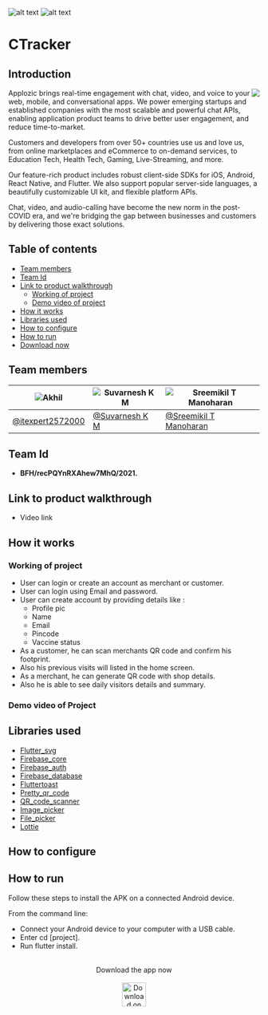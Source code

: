 ![alt text](https://trello-attachments.s3.amazonaws.com/542e9c6316504d5797afbfb9/542e9c6316504d5797afbfc1/39dee8d993841943b5723510ce663233/Frame_19.png)
![alt text](https://github.com/itexpert2572000/Ctracker/blob/91a6a09e646eda69264b6611faa5278e0f03e1ab/readme_assets/imageban.jpg)


# CTracker
## Introduction         

<img align="right" src="https://github.com/itexpert2572000/Ctracker/blob/946124dbb31f803dac79ca48c86f9700c5cec83c/readme_assets/introimage.png" />



Applozic brings real-time engagement with chat, video, and voice to your web,
mobile, and conversational apps. We power emerging startups and established
companies with the most scalable and powerful chat APIs, enabling application
product teams to drive better user engagement, and reduce time-to-market.

Customers and developers from over 50+ countries use us and love us, from online
marketplaces and eCommerce to on-demand services, to Education Tech, Health
Tech, Gaming, Live-Streaming, and more.

Our feature-rich product includes robust client-side SDKs for iOS, Android, React
Native, and Flutter. We also support popular server-side languages, a beautifully
customizable UI kit, and flexible platform APIs.

Chat, video, and audio-calling have become the new norm in the post-COVID era,
and we're bridging the gap between businesses and customers by delivering those
exact solutions.
## Table of contents
* [Team members](#members)
* [Team Id](#id)
* [Link to product walkthrough](#Linktoproductwalkthrough)
  * [Working of project](#working)
  * [Demo video of project](#video)
* [How it works](#howitworks)
* [Libraries used](#Librariesused)
* [How to configure](#configure)
* [How to run](#run)
* [Download now](#download)

<a name="members"></a>
## Team members
![Akhil](https://github.com/itexpert2572000/Ctracker/blob/91a6a09e646eda69264b6611faa5278e0f03e1ab/readme_assets/tj.png) | ![Suvarnesh K M](https://github.com/itexpert2572000/Ctracker/blob/91a6a09e646eda69264b6611faa5278e0f03e1ab/readme_assets/suvarneshkm.png) | ![Sreemikil T Manoharan](https://github.com/itexpert2572000/Ctracker/blob/91a6a09e646eda69264b6611faa5278e0f03e1ab/readme_assets/sreemikil.png)
------------ | ------------- | ------------- 
[@itexpert2572000](https://github.com/itexpert2572000) | [@Suvarnesh K M](https://github.com/SuvarneshKM) | [@Sreemikil T Manoharan](https://github.com/sreemikil)





<a name="id"></a>
## Team Id
* **BFH/recPQYnRXAhew7MhQ/2021.**
<a name="Linktoproductwalkthrough"></a>
## Link to product walkthrough
* Video link
<!--
Technologies which we are used in this project are:
- [Flutter](https://flutter.dev/)
- [Dart](https://dart.dev/)
- [Firebase](https://firebase.google.com/) -->

<a name="howitworks"></a>
## How it works
<a name="Working"></a>
### Working of project
- User can login or create an account as merchant or customer.
- User can login using Email and password.
- User can create account by providing details like :
    - Profile pic
    - Name
    - Email
    - Pincode
    - Vaccine status
- As a customer, he can scan merchants QR code and confirm his footprint.
- Also his previous visits will listed in the home screen.
- As a merchant, he can generate QR code with shop details.
- Also he is able to see daily visitors details and summary.

<a name="video"></a>
### Demo video of Project
<a name="Librariesused"></a>
## Libraries used
- <a href="https://pub.dev/packages/flutter_svg">Flutter_svg</a>
- <a href="https://pub.dev/packages/firebase_core">Firebase_core</a>
- <a href="https://pub.dev/packages/firebase_auth">Firebase_auth</a>
- <a href="https://pub.dev/packages/firebase_database">Firebase_database</a>
- <a href="https://pub.dev/packages/fluttertoast">Fluttertoast</a>
- <a href="https://pub.dev/packages/pretty_qr_code">Pretty_qr_code</a>
- <a href="https://pub.dev/packages/qr_code_scanner">QR_code_scanner</a>
- <a href="https://pub.dev/packages/image_picker">Image_picker</a>
- <a href="https://pub.dev/packages/file_picker">File_picker</a>
- <a href="https://pub.dev/packages/lottie">Lottie</a>
<a name="configure"></a>
## How to configure
<a name="run"></a>
## How to run
Follow these steps to install the APK on a connected Android device.

From the command line:

 * Connect your Android device to your computer with a USB cable.
 * Enter cd [project].
 * Run flutter install.
<br><br>
<a name="download"></a>
<p align="center">
  Download the app now <br><br>
  <a href="https://apps.apple.com/us/app/gittouch/id1452042346"><img src="https://github.com/itexpert2572000/Ctracker/blob/91a6a09e646eda69264b6611faa5278e0f03e1ab/readme_assets/download.png" alt="Download on the App Store" height="48"></a>
</p>

<!--## Total Visitors

<img align="left" src = "https://profile-counter.glitch.me/flutter_ecommerce_app/count.svg" alt ="Loading"> ->



